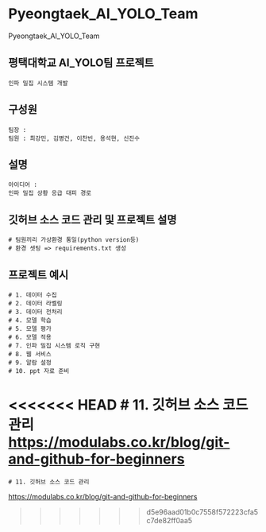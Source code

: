 # Pyeongtaek_AI_YOLO_Team
Pyeongtaek_AI_YOLO_Team

## 평택대학교 AI_YOLO팀 프로젝트
```
인파 밀집 시스템 개발
```
## 구성원
```
팀장 :
팀원 : 최강민, 김병건, 이찬빈, 용석현, 신진수
```
## 설명
```
아이디어 :
인파 밀집 상황 응급 대피 경로
```
## 깃허브 소스 코드 관리 및 프로젝트 설명
    # 팀원끼리 가상환경 통일(python version등)
    # 환경 셋팅 => requirements.txt 생성

## 프로젝트 예시
    # 1. 데이터 수집
    # 2. 데이터 라벨링
    # 3. 데이터 전처리
    # 4. 모델 학습
    # 5. 모델 평가
    # 6. 모델 적용
    # 7. 인파 밀집 시스템 로직 구현
    # 8. 웹 서비스
    # 9. 알람 설정
    # 10. ppt 자료 준비
<<<<<<< HEAD
    # 11. 깃허브 소스 코드 관리
https://modulabs.co.kr/blog/git-and-github-for-beginners
=======
    # 11. 깃허브 소스 코드 관리 
https://modulabs.co.kr/blog/git-and-github-for-beginners
>>>>>>> d5e96aad01b0c7558f572223cfa5c7de82ff0aa5
